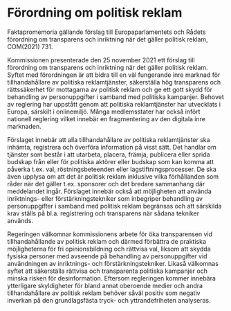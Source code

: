 # Förordning om politisk reklam

Faktapromemoria gällande förslag till Europaparlamentets och Rådets förordning om transparens och inriktning när det gäller politisk reklam, COM(2021\) 731\.

Kommissionen presenterade den 25 november 2021 ett förslag till förordning om transparens och inriktning när det gäller politisk reklam. Syftet med förordningen är att bidra till en väl fungerande inre marknad för tillhandahållare av politiska reklamtjänster, säkerställa hög transparens och rättssäkerhet för mottagarna av politisk reklam och ge ett gott skydd för behandling av personuppgifter i samband med politiska kampanjer. Behovet av reglering har uppstått genom att politiska reklamtjänster har utvecklats i Europa, särskilt i onlinemiljö. Många medlemsstater har också infört nationell reglering vilket innebär en fragmentering av den digitala inre marknaden.

Förslaget innebär att alla tillhandahållare av politiska reklamtjänster ska inhämta, registrera och överföra information på visst sätt. Det handlar om tjänster som består i att utarbeta, placera, främja, publicera eller sprida budskap från eller för politiska aktörer eller budskap som kan komma att påverka t.ex. val, röstningsbeteenden eller lagstiftningsprocesser. De ska även upplysa om att det är politisk reklam inklusive vilka förhållanden som råder när det gäller t.ex. sponsorer och det bredare sammanhang där meddelandet ingår. Förslaget innebär också att möjligheten att använda inriktnings\- eller förstärkningstekniker som inbegriper behandling av personuppgifter i samband med politisk reklam begränsas och att särskilda krav ställs på bl.a. registrering och transparens när sådana tekniker används.

Regeringen välkomnar kommissionens arbete för öka transparensen vid tillhandahållande av politisk reklam och därmed förbättra de praktiska möjligheterna för fri opinionsbildning och rättvisa val, liksom att skydda fysiska personer med avseende på behandling av personuppgifter vid användningen av inriktnings\- och förstärkningstekniker. Likaså välkomnas syftet att säkerställa rättvisa och transparenta politiska kampanjer och minska risken för desinformation. Eftersom regleringen kommer innebära ytterligare skyldigheter för bland annat oberoende medier och andra tillhandahållare av politisk reklam behöver såväl positiv som negativ inverkan på den grundlagsfästa tryck\- och yttrandefriheten analyseras.
